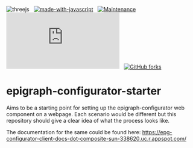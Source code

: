 ![threejs](https://img.shields.io/badge/ThreeJs-black?style=for-the-badge&logo=three.js&logoColor=white)&nbsp;&nbsp;
[![made-with-javascript](https://img.shields.io/badge/Made%20with-JavaScript-1f425f.svg)](https://www.javascript.com)&nbsp;&nbsp;
[![Maintenance](https://img.shields.io/badge/Maintained%3F-yes-green.svg)](https://GitHub.com/Naereen/StrapDown.js/graphs/commit-activity)&nbsp;&nbsp;
[![Npm package license](https://badgen.net/npm/llicense/discord.js)](https://npmjs.com/package/discord.js)&nbsp;&nbsp;
[![GitHub forks](https://badgen.net/github/forks/Naereen/Strapdown.js/)](https://GitHub.com/epigraph-us/epigraph-configurator-starter/network/)

# epigraph-configurator-starter
Aims to be a starting point for setting up the epigraph-configurator web component on a webpage. 
Each scenario would be different but this repository should give a clear idea of what the process looks like.



The documentation for the same could be found here: https://epg-configurator-client-docs-dot-composite-sun-338620.uc.r.appspot.com/
